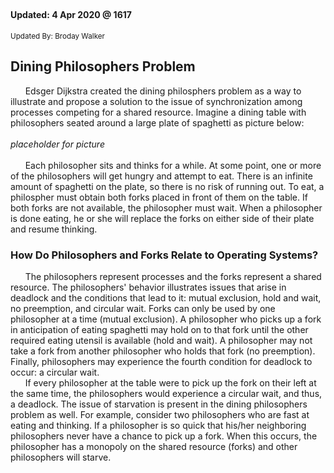## 
#### Updated: 4 Apr 2020 @ 1617
<sup>Updated By: Broday Walker</sup>

## Dining Philosophers Problem
&nbsp;&nbsp;&nbsp;&nbsp;&nbsp;&nbsp;Edsger Dijkstra created the dining philosphers problem as a way to illustrate and propose a solution to the issue of synchronization among processes competing for a shared resource. Imagine a dining table with philosophers seated around a large plate of spaghetti as picture below:
<br> <br>
_placeholder for picture_
<br> <br>
&nbsp;&nbsp;&nbsp;&nbsp;&nbsp;&nbsp;Each philosopher sits and thinks for a while. At some point, one or more of the philosophers will get hungry and attempt to eat. There is an infinite amount of spaghetti on the plate, so there is no risk of running out. To eat, a philospher must obtain both forks placed in front of them on the table. If both forks are not available, the philosopher must wait. When a philosopher is done eating, he or she will replace the forks on either side of their plate and resume thinking.
<br>
### How Do Philosophers and Forks Relate to Operating Systems?
&nbsp;&nbsp;&nbsp;&nbsp;&nbsp;&nbsp;The philosophers represent processes and the forks represent a shared resource. The philosophers' behavior illustrates issues that arise in deadlock and the conditions that lead to it: mutual exclusion, hold and wait, no preemption, and circular wait. Forks can only be used by one philosopher at a time (mutual exclusion). A philosopher who picks up a fork in anticipation of eating spaghetti may hold on to that fork until the other required eating utensil is available (hold and wait). A philosopher may not take a fork from another philosopher who holds that fork (no preemption). Finally, philosophers may experience the fourth condition for deadlock to occur: a circular wait.
<br>
&nbsp;&nbsp;&nbsp;&nbsp;&nbsp;&nbsp;If every philosopher at the table were to pick up the fork on their left at the same time, the philosophers would experience a circular wait, and thus, a deadlock. The issue of starvation is present in the dining philosophers problem as well. For example, consider two philosophers who are fast at eating and thinking. If a philosopher is so quick that his/her neighboring philosophers never have a chance to pick up a fork. When this occurs, the philosopher has a monopoly on the shared resource (forks) and other philosophers will starve.


